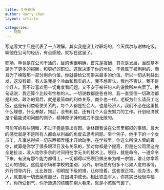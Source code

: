 ```yaml
---
title: 关于职场
author: Harry Chen
layout: article

categories:
  - 随笔
---
```


  写这写文字只是代表了一点理解，其实我是没上过职场的，今天偶尔与谢林吃饭，聊他在公司的经历，有点感触，就写在这里了。

  职场，毕竟是在公司干活的，目的也很明确，首先是报酬，其次是发展，当然基本是为了更多的报酬，和更好的职位。这就决定了你的地位，毕竟属于被剥削的，而且为了换取那一部分剩余价值，你就要给公司带来最多的价值。所以一切从利益出发，这没有错。有人说我是个冷血和现实的人，我不想否认，我也不否认，我不是个好人。我不过喜欢用一切角度看问题，又不安于被任何人的说教所左右罢了。换句话说，我还算个比较有性格的人。一切说教都是苍白的，我一直坚信一切政治都是利益。政治的背后，就是最简单的利益关系。商业也一样。老板为什么请员工吃饭，这是有利益驱使关系的。每个人都是社会人，也是经济人，我们不必在这里扯什么理想，什么奉献，狗屁，没有利益，还有几个人会去努力的工作。计划经济就是个最能说明问题的例子，精神原子弹的威力不是无限的。

  可能写的有些阴暗，不过毕竟是事出有因。谢林跟我说在公司里郁闷的事情。最大的感觉就是不是所有人都会从利益的角度去思考问题。举个例子，他手下的一个女员工，凡事总得把一切东西都弄懂才开始动手，在学校里，你这么所没人管的着你，就算是你学了很多跟项目没有关系的，那对你都是个提高，但是在公司里这完全是扯淡，没人给你多余的时间用在学无关的技术上。项目，就是命令，一道命令下来，有没有那个能力都得上，一切都得以把项目做出来为唯一宗旨，谁让你拿着公司的钱呢。这就是职场和学校的差别，另外，职场总有很多不尽如人意的事情，外行领导内行，比比皆是，明明是下级的错，让你担着，这也很正常。没办法，男人，就要用一切去磨练自己，在困境中成长。相比铁血军人，你其实已经很幸福了，你所受到气，你所遭遇的烦恼在别人看来，就是小孩怄气罢了。
